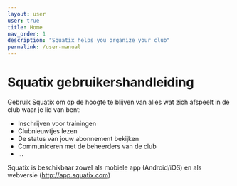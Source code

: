 ```yaml
---
layout: user
user: true
title: Home
nav_order: 1
description: "Squatix helps you organize your club"
permalink: /user-manual
---
```


# Squatix gebruikershandleiding

Gebruik Squatix om op de hoogte te blijven van alles wat zich afspeelt in de club waar je lid van bent:
- Inschrijven voor trainingen
- Clubnieuwtjes lezen
- De status van jouw abonnement bekijken
- Communiceren met de beheerders van de club
- ...

Squatix is beschikbaar zowel als mobiele app (Android/iOS) en als webversie (http://app.squatix.com)
